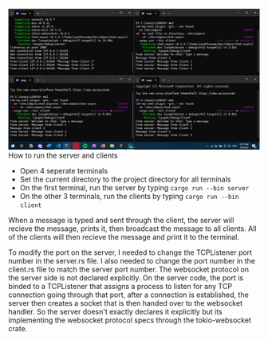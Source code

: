 ![Alt text](running.png)
How to run the server and clients
- Open 4 seperate terminals
- Set the current directory to the project directory for all terminals
- On the first terminal, run the server by typing `cargo run --bin server`
- On the other 3 terminals, run the clients by typing `cargo run --bin client`

When a message is typed and sent through the client, the server will recieve the message, prints it, then broadcast the message to all clients. All of the clients will then recieve the message and print it to the terminal.

To modify the port on the server, I needed to change the TCPListener port number in the server.rs file. I also needed to change the port number in the client.rs file to match the server port number. The websocket protocol on the server side is not declared explicitly. On the server code, the port is binded to a TCPListener that assigns a process to listen for any TCP connection going through that port, after a connection is established, the server then creates a socket that is then handed over to the websocket handler. So the server doesn't exactly declares it explicitly but its implementing the websocket protocol specs through the tokio-websocket crate.